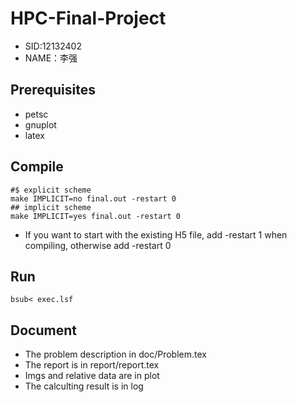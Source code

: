 # HPC-Final-Project
- SID:12132402
- NAME：李强
## Prerequisites
- petsc
- gnuplot
- latex

## Compile
```shell
#$ explicit scheme
make IMPLICIT=no final.out -restart 0
## implicit scheme
make IMPLICIT=yes final.out -restart 0
```
- If you want to start with the existing H5 file, add -restart 1 when compiling, otherwise add -restart 0

## Run
```shell
bsub< exec.lsf
```

## Document 
- The problem description in  doc/Problem.tex
- The report is in report/report.tex
- Imgs and relative data are in plot
- The calculting result is in log


